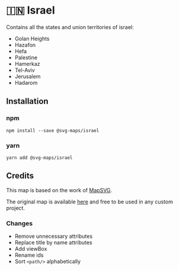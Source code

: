 # 🇮🇳 Israel

Contains all the states and union territories of israel:
* Golan Heights
* Hazafon
* Hefa
* Palestine
* Hamerkaz
* Tel-Aviv
* Jerusalem
* Hadarom

## Installation

### npm

`npm install --save @svg-maps/israel`

### yarn

`yarn add @svg-maps/israel`

## Credits

This map is based on the work of [MapSVG](https://mapsvg.com).

The original map is available [here](https://mapsvg.com/maps/israel) and free to be used in any custom project.

### Changes

* Remove unnecessary attributes
* Replace title by name attributes
* Add viewBox
* Rename ids
* Sort `<path/>` alphabetically
